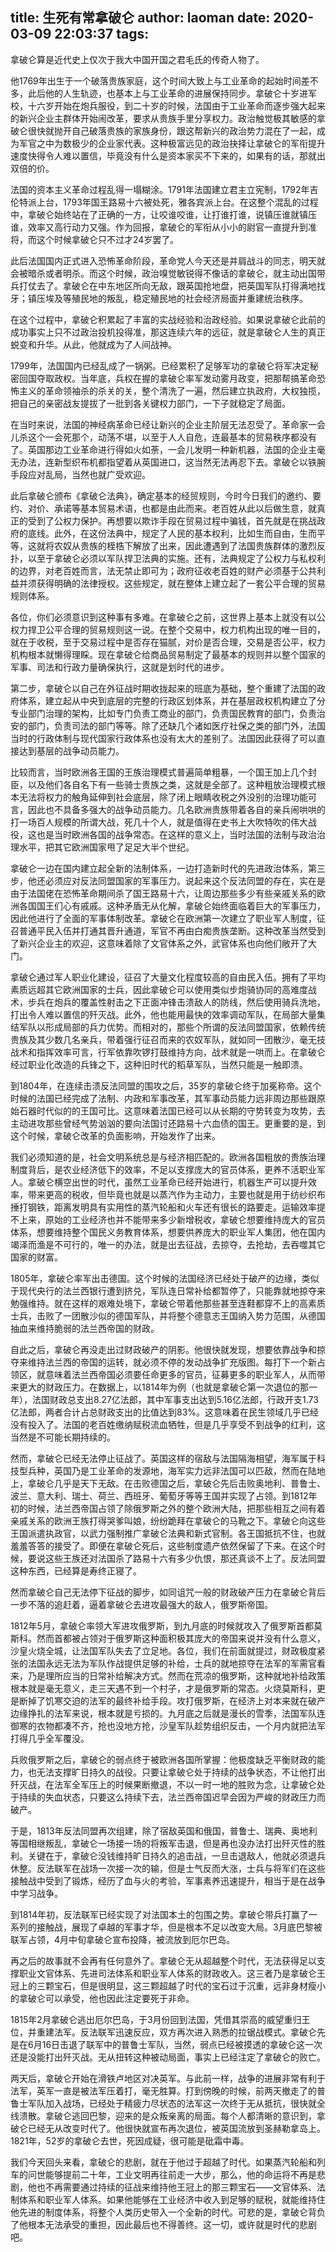title: 生死有常拿破仑
author: laoman
date: 2020-03-09 22:03:37
tags:
---
拿破仑算是近代史上仅次于我大中国开国之君毛氏的传奇人物了。
<!-- more-->
他1769年出生于一个破落贵族家庭，这个时间大致上与工业革命的起始时间差不多，此后他的人生轨迹，也基本上与工业革命的进展保持同步。拿破仑十岁进军校，十六岁开始在炮兵服役，到二十岁的时候，法国由于工业革命而逐步强大起来的新兴企业主群体开始闹改革，要求从贵族手里分享权力。政治触觉极其敏感的拿破仑很快就抛开自己破落贵族的家族身份，跟这帮新兴的政治势力混在了一起，成为军官之中为数极少的企业家代表。这种极富远见的政治抉择让拿破仑的军衔提升速度快得令人难以置信，毕竟没有什么是资本家买不下来的，如果有的话，那就出双倍的价。

法国的资本主义革命过程乱得一塌糊涂。1791年法国建立君主立宪制，1792年吉伦特派上台，1793年国王路易十六被处死，雅各宾派上台。在这整个混乱的过程中，拿破仑始终站在了正确的一方，让咬谁咬谁，让打谁打谁，说镇压谁就镇压谁，效率又高行动力又强。作为回报，拿破仑的军衔从小小的尉官一直提升到准将，而这个时候拿破仑只不过才24岁罢了。


此后法国国内正式进入恐怖革命阶段，革命党人今天还是并肩战斗的同志，明天就会被暗杀或者明杀。而这个时候，政治嗅觉敏锐得不像话的拿破仑，就主动出国带兵打仗去了。拿破仑在中东地区所向无敌，跟英国抢地盘，把英国军队打得满地找牙；镇压埃及等殖民地的叛乱，稳定殖民地的社会经济局面并重建统治秩序。



在这个过程中，拿破仑积累起了丰富的实战经验和治政经验。如果说拿破仑此前的成功事实上只不过政治投机投得准，那这连续六年的远征，就是拿破仑人生的真正蜕变和升华。从此，他就成为了人间战神。

1799年，法国国内已经乱成了一锅粥。已经累积了足够军功的拿破仑将军决定秘密回国夺取政权。当年底，兵权在握的拿破仑率军发动雾月政变，把那帮搞革命恐怖主义的革命领袖杀的杀关的关，整个清洗了一遍，然后建立执政府，大权独揽，把自己的亲密战友提拔了一批到各关键权力部门，一下子就稳定了局面。

在当时来说，法国的神经病革命已经让新兴的企业主阶层无法忍受了。革命家一会儿杀这个一会死那个，动荡不堪，以至于人人自危，连最基本的贸易秩序都没有了。英国那边工业革命进行得如火如荼，一会儿发明一种新机器，法国的企业主毫无办法，连新型织布机都指望着从英国进口，这当然无法再忍下去。拿破仑以铁腕手段应对乱局，当然也就广受欢迎。

此后拿破仑颁布《拿破仑法典》，确定基本的经贸规则，今时今日我们的邀约、要约、对价、承诺等基本贸易术语，也都是由此而来。老百姓从此以后做生意，就真正的受到了公权力保护。再想要以欺诈手段在贸易过程中骗钱，首先就是在挑战政府的底线。此外，在这份法典中，规定了人民的基本权利，比如生而自由，生而平等，这就将农奴从贵族的桎梏下解放了出来，因此遭遇到了法国贵族群体的激烈反扑，以至于拿破仑必须以军队捍卫法典的实施。还有，法典规定了公权力与私权利的边界，对老百姓而言，法无禁止即可为；政府征收老百姓的财产必须基于公共利益并须获得明确的法律授权。这些规定，就在整体上建立起了一套公平合理的贸易规则体系。

各位，你们必须意识到这种事有多难。在拿破仑之前，这世界上基本上就没有以公权力捍卫公平合理的贸易规则这一说。在整个交易中，权力机构出现的唯一目的，就在于收税，至于交易过程中是否存在猫腻，对价是否合理，交易是否公平，权力机构根本就懒得理睬。现在拿破仑给商品贸易制定了最基本的规则并以整个国家的军事、司法和行政力量确保执行，这就是划时代的进步。

第二步，拿破仑以自己在外征战时期收拢起来的班底为基础，整个重建了法国的政府体系，建立起从中央到底层的完整的行政区划体系，并在基层政权机构建立了分专业部门治理的架构，比如专门负责工商业的部门，负责国民教育的部门，负责治安的部门，负责司法的部门等等。除了还缺几个诸如医疗社保之类的部门外，法国当时的行政体制与现代国家行政体系也没有太大的差别了。法国因此获得了可以直接达到基层的战争动员能力。

比较而言，当时欧洲各王国的王族治理模式普遍简单粗暴，一个国王加上几个封臣，以及他们各自名下有一些骑士贵族之类，这就是全部了。这种粗放治理模式根本无法将权力的触角延伸到社会底层，除了闭上眼睛收税之外没别的治理功能可言，因此也不具备多强大的战争动员能力。几名欧洲贵族带着各自的亲兵闹哄哄的打一场百人规模的所谓大战，死几十个人，就是值得在史书上大吹特吹的伟大战役，这也是当时欧洲各国的战争常态。在这样的意义上，当时法国的法制与政治治理水平，把其它欧洲国家甩了足足大半个世纪。

拿破仑一边在国内建立起全新的法制体系，一边打造新时代的先进政治体系，第三步，他还必须应对反法同盟国家的军事压力。说起来这个反法同盟的存在，实在是由于法国佬在恐怖革命期间杀了国王路易十六，让周边那些多少有些亲戚关系的欧洲各国国王们心有戚戚。这种矛盾无从化解，拿破仑始终面临着巨大的军事压力，因此他进行了全面的军事体制改革。拿破仑在欧洲第一次建立了职业军人制度，征召普通平民入伍并打通其晋升通道，军官不再由白痴贵族垄断。这种改革当然受到了新兴企业主的欢迎，这意味着除了文官体系之外，武官体系也向他们敞开了大门。

拿破仑通过军人职业化建设，征召了大量文化程度较高的自由民入伍。拥有了平均素质远超其它欧洲国家的士兵，因此拿破仑可以使用类似步炮骑协同的高难度战术，步兵在炮兵的覆盖性射击之下正面冲锋击溃敌人的防线，然后使用骑兵洗地，打出令人难以置信的歼灭战。此外，他也能用最快的效率调动军队，在局部大量集结军队以形成局部的兵力优势。而相对的，那些个所谓的反法同盟国家，依赖传统贵族及其少数几名亲兵，带着强行征召而来的农奴军队，就如同一团散沙，毫无技战术和指挥效率可言，行军依靠吹锣打鼓维持方向，战术就是一哄而上。在拿破仑经过职业化改造的兵锋之下，这种旧时代的稻草军队，当然只能是一触即溃。



到1804年，在连续击溃反法同盟的围攻之后，35岁的拿破仑终于加冕称帝。这个时候的法国已经完成了法制、内政和军事改革，其军事动员能力远非周边那些跟原始石器时代似的的王国可比。这意味着法国已经可以从长期的守势转变为攻势，去主动进攻那些曾经气势汹汹的要向法国讨还路易十六血债的国王。更重要的是，到这个时候，拿破仑改革的负面影响，开始发作了出来。

我们必须知道的是，社会文明系统总是与经济相匹配的。欧洲各国粗放的贵族治理制度背后，是农业经济低下的效率，不足以支撑庞大的官员体系，更养不活职业军人。拿破仑横空出世的时代，虽然工业革命已经开始进行，机器生产可以提升效率，带来更高的税收，但毕竟也就是以蒸汽作为主动力，主要也就是用于纺纱织布捶打钢铁，距离发明具有实用性的蒸汽轮船和火车还有很长的路要走。运输效率提不上来，原始的工业经济也并不能带来多少新增税收，拿破仑想要维持庞大的官员体系，想要维持整个国民义务教育体系，想要供养庞大的职业军人集团，他在国内竭泽而渔是不可行的，唯一的办法，就是出去征战，去掠夺，去抢劫，去吞噬其它国家的财富。

1805年，拿破仑率军出击德国。这个时候的法国经济已经处于破产的边缘，类似于现代央行的法兰西银行遭到挤兑，军队连日常补给都暂停了，只能靠就地掠夺来勉强维持。就在这样的艰难处境下，拿破仑带着他那些甚至连鞋都穿不上的高素质士兵，击败了一团散沙似的德国军队，并将整个德意志王国纳入势力范围，从德国抽血来维持脆弱的法兰西帝国的财政。

自此之后，拿破仑再没走出过财政破产的阴影。他很快就发现，想要依靠战争和掠夺来维持法兰西的帝国的运转，就必须不停的发动战争扩充版图。每打下一个新占领区，就意味着法兰西帝国必须要任命更多的官员，征募更多的职业军人，从而带来更大的财政压力。在数据上，以1814年为例（也就是拿破仑第一次退位的那一年），法国财政总支出8.27亿法郎，其中军事支出达到5.16亿法郎，行政开支1.73亿法郎，两者合计占总财政支出的比值达到83%。这意味着在民生领域几乎已经没有投入了。法国的老百姓缴纳赋税流血牺牲，但是几乎享受不到战争的红利，这当然是不可能长期持续的。

然而，拿破仑已经无法停止征战了。英国这样的宿敌与法国隔海相望，海军属于科技型兵种，英国乃是工业革命的发源地，海军实力远非法国可以匹敌，然而在陆地上，拿破仑几乎是天下无敌。在击败德国之后，拿破仑先后击败奥地利、普鲁士、波兰、意大利、瑞士、荷兰、西班牙、葡萄牙等等王国并实现了占领。到1812年初的时候，法兰西帝国占领了除俄罗斯之外的整个欧洲大陆，把那些相互之间有着亲戚关系的欧洲王族打得哭爹叫娘，纷纷跪拜在拿破仑的马靴之下。拿破仑向这些王国派遣执政官，以武力强制推广拿破仑法典和新式官制。各王国抵抗不住，也就羞羞答答的接受了。即便在拿破仑死后，这些制度遗产依然保留了下来。在这个时候，要说这些王族还对法国杀了路易十六有多少仇恨，那还真谈不上了。反法同盟这种东西，已经算是寿终正寝了。

然而拿破仑自己无法停下征战的脚步，如同诅咒一般的财政破产压力在拿破仑背后一步不落的追赶着，逼着拿破仑去进攻最强大的敌人，俄罗斯帝国。

1812年5月，拿破仑率领大军进攻俄罗斯，到九月底的时候就攻入了俄罗斯首都莫斯科。然而首都被占领对于俄罗斯这种面积极其庞大的帝国来说并没有什么意义，沙皇火烧全城，让法国军队失去了立足地。各位，我们在前面就提过，财政极度紧张的法国永远无法为军队作战提供足够的补给，士兵的就地掠夺在法军的军需官看来，乃是理所应当的日常补给解决方式。然而在荒凉的俄罗斯，这种就地补给政策根本就是毫无意义，走三天遇不到一个村子，才是俄罗斯的常态。火烧莫斯科，更是断掉了饥寒交迫的法军的最终补给手段。攻打俄罗斯，在经济上对本来就在破产边缘挣扎的法军来说，根本就是亏损的。九月底之后就是漫长的雪季，法国军队连御寒的衣物都凑不齐，抢也没地方抢，沙皇军队趁势组织反击，一个月内就把法军打得几乎全军覆没。

兵败俄罗斯之后，拿破仑的弱点终于被欧洲各国所掌握：他极度缺乏平衡财政的能力，也无法支撑旷日持久的战役。只要让拿破仑处于持续的战争状态，不让他打出歼灭战，在法军全军压上的时候果断撤退，不以一时一地的胜败为念，让拿破仑处于持续的失血状态，只要这么持续下去，法兰西帝国迟早会因为严峻的财政压力而破产。

于是，1813年反法同盟再次组建，除了宿敌英国和俄国，普鲁士、瑞典、奥地利等国相继叛乱，拿破仑一场接一场的将叛军击退，但是再也没办法打出歼灭性的胜利。关键在于，拿破仑没钱维持旷日持久的追击战，一旦击退敌人，他就必须退兵休整。反法联军在战场一次接一次的输，但是士气反而大涨，士兵与将军们在这些接触战中受到了锻炼，经历了血与火的考验，军事素养迅速提升，相当于是在战争中学习战争。

到1814年初，反法联军已经实现了对法国本土的包围之势。拿破仑带兵打赢了一系列的接触战，展现了卓越的军事才华，但是根本不足以改变大局。3月底巴黎被联军占领，4月中旬拿破仑宣布投降，被流放到厄尔巴岛。

再之后的故事就不会再有任何意外了。拿破仑无从超越整个时代，无法获得足以支撑职业文官体系、先进司法体系和职业军人体系的财政收入。这三者乃是拿破仑王冠上的三颗宝石，但是很明显，这三颗超越了时代的宝石过于沉重，远非身材瘦小的拿破仑可以承受，他也因此注定要死于非命。

1815年2月拿破仑逃出厄尔巴岛，于3月份回到法国，凭借其崇高的威望重归王位，并重建法军。反法联军迅速反应，双方再次进入熟悉的拉锯战模式。拿破仑先是在6月16日击退了联军中的普鲁士军队，当然，弱点已经被摸透的拿破仑这一次还是没能打出歼灭战。无从扭转这种被动局面，事实上已经注定了拿破仑的败亡。

两天后，拿破仑开始在滑铁卢地区对决英军。与此前一样，战争的进展非常有利于法军，英军一直是被法军压着打，毫无胜算。打到傍晚的时候，前两天撤走了的普鲁士军队加入战场，已经处于精疲力尽状态的法军这一次终于无从抵抗，很快就全线溃散。拿破仑逃回巴黎，迎来的是众叛亲离的局面。每个人都清晰的意识到，拿破仑已经无从改变时代了。他很快就宣布再次退位，被英国流放到圣赫勒拿岛上。1821年，52岁的拿破仑去世，死因成疑，很可能是砒霜中毒。

我们今天回头来看，拿破仑的悲剧，就在于他过于超越了时代。如果蒸汽轮船和列车的问世能够提前二十年，工业文明再往前走一大步，那么，他的命运将不再是悲剧，他也不再需要通过持续的征战来维持他王冠上的那三颗宝石——文官体系、法制体系和职业军人体系。如果他能够在工业经济中收入到足够的赋税，就能维持住他先进的制度体系，将整个人类历史带入一个全新的时代。可悲的是，拿破仑背负了他根本无法承受的重担，因此最后也不得善终。这一切，或许就是时代的悲剧吧。

